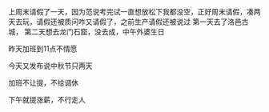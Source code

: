 上周末请假了一天，因为范说考完试一直想放松下我都没空，正好周末请假，凑两天去玩，请假还被质问咋又请假了，之前生产请假还被说过
第一天去了洛邑古城，
第二天想去龙门石窟，没去成，中午外婆生日

昨天加班到11点不情愿

今天又发布说中秋节只两天

加班不让提，不给调休

下午就提涨薪，不行走人
